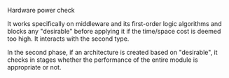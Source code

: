 Hardware power check

It works specifically on middleware and its first-order logic algorithms and blocks any "desirable" before applying
it if the time/space cost is deemed too high. It interacts with the second type.

In the second phase, if an architecture is created based on "desirable", it checks in stages whether the performance
of the entire module is appropriate or not.
